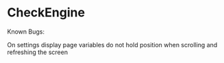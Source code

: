 # CheckEngine

Known Bugs:

On settings display page variables do not hold position when scrolling and refreshing the screen
